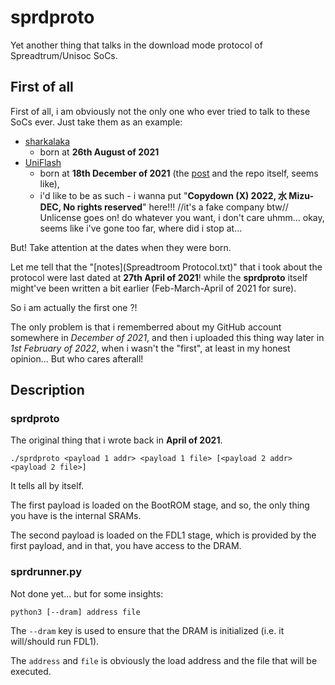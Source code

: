 # sprdproto

Yet another thing that talks in the download mode protocol of Spreadtrum/Unisoc SoCs.

## First of all

First of all, i am obviously not the only one who ever tried to talk to these SoCs ever.
Just take them as an example:

- [sharkalaka](https://github.com/fxsheep/sharkalaka)
  - born at **26th August of 2021**
- [UniFlash](https://gitlab.com/suborg/uniflash)
  - born at **18th December of 2021** (the [post](https://chronovir.us/2021/12/18/Opus-Spreadtrum/) and the repo itself, seems like),
  - i'd like to be as such - i wanna put "**Copydown (X) 2022, 水 Mizu-DEC, No rights reserved**" here!!! //it's a fake company btw//
    Unlicense goes on! do whatever you want, i don't care
    uhmm... okay, seems like i've gone too far, where did i stop at...

But! Take attention at the dates when they were born.

Let me tell that the "[notes](Spreadtroom Protocol.txt)" that i took about the protocol were last dated at **27th April of 2021**!
while the **sprdproto** itself might've been written a bit earlier (Feb-March-April of 2021 for sure).

So i am actually the first one ?!

The only problem is that i rememberred about my GitHub account somewhere in *December of 2021*,
and then i uploaded this thing way later in *1st February of 2022*, when i wasn't the "first", at least in my honest opinion...
But who cares afterall!

## Description

### sprdproto

The original thing that i wrote back in **April of 2021**.

`./sprdproto <payload 1 addr> <payload 1 file> [<payload 2 addr> <payload 2 file>]`

It tells all by itself.

The first payload is loaded on the BootROM stage, and so, the only thing you have is the internal SRAMs.

The second payload is loaded on the FDL1 stage, which is provided by the first payload, and in that,
you have access to the DRAM.

### sprdrunner.py

Not done yet... but for some insights:

`python3 [--dram] address file`

The `--dram` key is used to ensure that the DRAM is initialized (i.e. it will/should run FDL1).

The `address` and `file` is obviously the load address and the file that will be executed.
